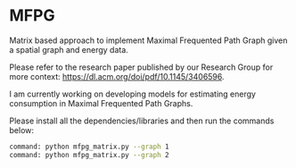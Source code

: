 # MFPG
Matrix based approach to implement Maximal Frequented Path Graph given a spatial graph and energy data.

Please refer to the research paper published by our Research Group for more context: https://dl.acm.org/doi/pdf/10.1145/3406596.

I am currently working on developing models for estimating energy consumption in Maximal Frequented Path Graphs.

Please install all the dependencies/libraries and then run the commands below:
```sh
command: python mfpg_matrix.py --graph 1
command: python mfpg_matrix.py --graph 2
```
